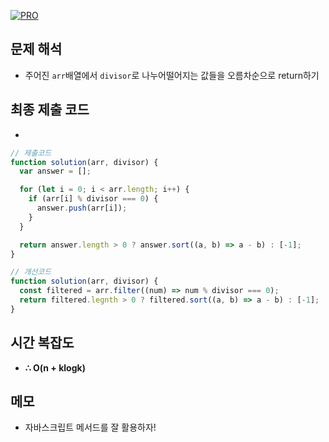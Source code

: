 [![PRO]][Link]

## 문제 해석

- 주어진 `arr`배열에서 `divisor`로 나누어떨어지는 값들을 오름차순으로 return하기

## 최종 제출 코드

-

```js
// 제출코드
function solution(arr, divisor) {
  var answer = [];

  for (let i = 0; i < arr.length; i++) {
    if (arr[i] % divisor === 0) {
      answer.push(arr[i]);
    }
  }

  return answer.length > 0 ? answer.sort((a, b) => a - b) : [-1];
}

// 개선코드
function solution(arr, divisor) {
  const filtered = arr.filter((num) => num % divisor === 0);
  return filtered.legnth > 0 ? filtered.sort((a, b) => a - b) : [-1];
}
```

## 시간 복잡도

- **∴ O(n + klogk)**

## 메모

- 자바스크립트 메서드를 잘 활용하자!

<!---------------------------------------------------------------------------->

[PRO]: https://github.com/GoSSaChin/algorithm-js/assets/107768516/67c43b52-bc3f-4571-a249-5519021afbb0
[Link]: https://school.programmers.co.kr/learn/courses/30/lessons/12910
